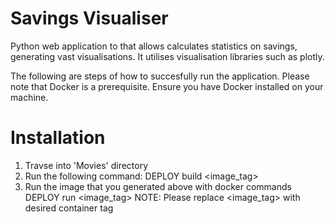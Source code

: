 # Savings Visualiser
Python web application to that allows calculates statistics on savings, generating vast visualisations. It utilises visualisation libraries such as plotly.

The following are steps of how to succesfully run the application. Please note that Docker is a prerequisite. Ensure you have Docker installed on your machine.

# Installation
1. Travse into 'Movies' directory
2. Run the following command:
    DEPLOY build <image_tag> 
3. Run the image that you generated above with docker commands
    DEPLOY run <image_tag>
NOTE: Please replace <image_tag> with desired container tag

